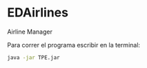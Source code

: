 # EDAirlines
Airline Manager

Para correr el programa escribir en la terminal:
```bash
java -jar TPE.jar
```
